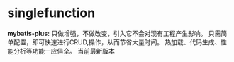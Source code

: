 # singlefunction
**mybatis-plus:**
只做增强，不做改变，引入它不会对现有工程产生影响。
只需简单配置，即可快速进行CRUD,操作，从而节省大量时间。
热加载、代码生成、性能分析等功能一应俱全。
当前最新版本